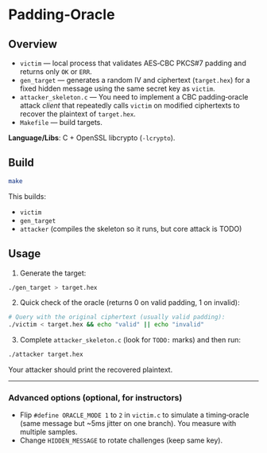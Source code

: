 # Padding‑Oracle

## Overview
- `victim` — local process that validates AES‑CBC PKCS#7 padding and returns only `OK` or `ERR`.
- `gen_target` — generates a random IV and ciphertext (`target.hex`) for a fixed hidden message using the same secret key as `victim`.
- `attacker_skeleton.c` — You need to implement a CBC padding‑oracle attack *client* that repeatedly calls `victim` on modified ciphertexts to recover the plaintext of `target.hex`.
- `Makefile` — build targets.

**Language/Libs**: C + OpenSSL libcrypto (`-lcrypto`).  


## Build
```bash
make
```
This builds:
- `victim`
- `gen_target`
- `attacker` (compiles the skeleton so it runs, but core attack is TODO)

## Usage
1) Generate the target:
```bash
./gen_target > target.hex
```
2) Quick check of the oracle (returns 0 on valid padding, 1 on invalid):
```bash
# Query with the original ciphertext (usually valid padding):
./victim < target.hex && echo "valid" || echo "invalid"
```
3) Complete `attacker_skeleton.c` (look for `TODO:` marks) and then run:
```bash
./attacker target.hex
```
Your attacker should print the recovered plaintext.

---

### Advanced options (optional, for instructors)
- Flip `#define ORACLE_MODE 1` to `2` in `victim.c` to simulate a timing‑oracle (same message but ~5ms jitter on one branch). You measure with multiple samples.
- Change `HIDDEN_MESSAGE` to rotate challenges (keep same key).

